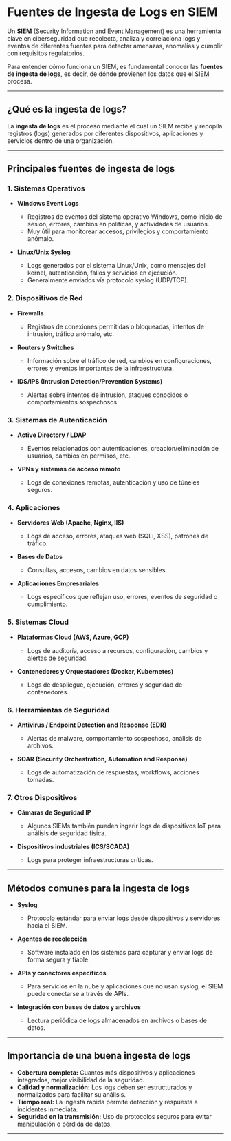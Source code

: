 
# Fuentes de Ingesta de Logs en SIEM

Un **SIEM** (Security Information and Event Management) es una herramienta clave en ciberseguridad que recolecta, analiza y correlaciona logs y eventos de diferentes fuentes para detectar amenazas, anomalías y cumplir con requisitos regulatorios.

Para entender cómo funciona un SIEM, es fundamental conocer las **fuentes de ingesta de logs**, es decir, de dónde provienen los datos que el SIEM procesa.

---

## ¿Qué es la ingesta de logs?

La **ingesta de logs** es el proceso mediante el cual un SIEM recibe y recopila registros (logs) generados por diferentes dispositivos, aplicaciones y servicios dentro de una organización.

---

## Principales fuentes de ingesta de logs

### 1. **Sistemas Operativos**

- **Windows Event Logs**  
  - Registros de eventos del sistema operativo Windows, como inicio de sesión, errores, cambios en políticas, y actividades de usuarios.  
  - Muy útil para monitorear accesos, privilegios y comportamiento anómalo.

- **Linux/Unix Syslog**  
  - Logs generados por el sistema Linux/Unix, como mensajes del kernel, autenticación, fallos y servicios en ejecución.  
  - Generalmente enviados vía protocolo syslog (UDP/TCP).

### 2. **Dispositivos de Red**

- **Firewalls**  
  - Registros de conexiones permitidas o bloqueadas, intentos de intrusión, tráfico anómalo, etc.

- **Routers y Switches**  
  - Información sobre el tráfico de red, cambios en configuraciones, errores y eventos importantes de la infraestructura.

- **IDS/IPS (Intrusion Detection/Prevention Systems)**  
  - Alertas sobre intentos de intrusión, ataques conocidos o comportamientos sospechosos.

### 3. **Sistemas de Autenticación**

- **Active Directory / LDAP**  
  - Eventos relacionados con autenticaciones, creación/eliminación de usuarios, cambios en permisos, etc.

- **VPNs y sistemas de acceso remoto**  
  - Logs de conexiones remotas, autenticación y uso de túneles seguros.

### 4. **Aplicaciones**

- **Servidores Web (Apache, Nginx, IIS)**  
  - Logs de acceso, errores, ataques web (SQLi, XSS), patrones de tráfico.

- **Bases de Datos**  
  - Consultas, accesos, cambios en datos sensibles.

- **Aplicaciones Empresariales**  
  - Logs específicos que reflejan uso, errores, eventos de seguridad o cumplimiento.

### 5. **Sistemas Cloud**

- **Plataformas Cloud (AWS, Azure, GCP)**  
  - Logs de auditoría, acceso a recursos, configuración, cambios y alertas de seguridad.

- **Contenedores y Orquestadores (Docker, Kubernetes)**  
  - Logs de despliegue, ejecución, errores y seguridad de contenedores.

### 6. **Herramientas de Seguridad**

- **Antivirus / Endpoint Detection and Response (EDR)**  
  - Alertas de malware, comportamiento sospechoso, análisis de archivos.

- **SOAR (Security Orchestration, Automation and Response)**  
  - Logs de automatización de respuestas, workflows, acciones tomadas.

### 7. **Otros Dispositivos**

- **Cámaras de Seguridad IP**  
  - Algunos SIEMs también pueden ingerir logs de dispositivos IoT para análisis de seguridad física.

- **Dispositivos industriales (ICS/SCADA)**  
  - Logs para proteger infraestructuras críticas.

---

## Métodos comunes para la ingesta de logs

- **Syslog**  
  - Protocolo estándar para enviar logs desde dispositivos y servidores hacia el SIEM.

- **Agentes de recolección**  
  - Software instalado en los sistemas para capturar y enviar logs de forma segura y fiable.

- **APIs y conectores específicos**  
  - Para servicios en la nube y aplicaciones que no usan syslog, el SIEM puede conectarse a través de APIs.

- **Integración con bases de datos y archivos**  
  - Lectura periódica de logs almacenados en archivos o bases de datos.

---

## Importancia de una buena ingesta de logs

- **Cobertura completa:** Cuantos más dispositivos y aplicaciones integrados, mejor visibilidad de la seguridad.
- **Calidad y normalización:** Los logs deben ser estructurados y normalizados para facilitar su análisis.
- **Tiempo real:** La ingesta rápida permite detección y respuesta a incidentes inmediata.
- **Seguridad en la transmisión:** Uso de protocolos seguros para evitar manipulación o pérdida de datos.

---

